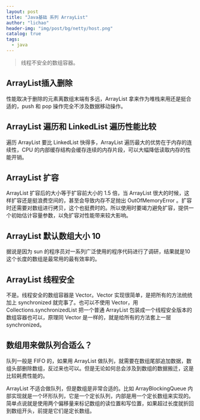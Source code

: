 ```yaml
---
layout: post
title: "Java基础 系列 ArrayList"
author: "lichao"
header-img: "img/post/bg/netty/host.png"
catalog: true
tags:
  - java
---
```


> 线程不安全的数组容器。

## ArrayList插入删除

性能取决于删除的元素离数组末端有多远，ArrayList 拿来作为堆栈来用还是挺合适的，push 和 pop 操作完全不涉及数据移动操作。

## ArrayList 遍历和 LinkedList 遍历性能比较

遍历 ArrayList 要比 LinkedList 快得多，ArrayList 遍历最大的优势在于内存的连续性，CPU 的内部缓存结构会缓存连续的内存片段，可以大幅降低读取内存的性能开销。

## ArrayList 扩容

ArrayList 扩容后的大小等于扩容前大小的 1.5 倍，当 ArrayList 很大的时候，这样扩容还是挺浪费空间的，甚至会导致内存不足抛出 OutOfMemoryError 。扩容时还需要对数组进行拷贝，这个也挺费时的。所以使用时要竭力避免扩容，提供一个初始估计容量参数，以免扩容对性能带来较大影响。

## ArrayList 默认数组大小 10

据说是因为 sun 的程序员对一系列广泛使用的程序代码进行了调研，结果就是10这个长度的数组是最常用的最有效率的。

## ArrayList 线程安全

不是。线程安全的数组容器是 Vector。Vector 实现很简单，是把所有的方法统统加上 synchronized 就完事了。也可以不使用 Vector，用 Collections.synchronizedList 把一个普通 ArrayList 包装成一个线程安全版本的数组容器也可以，原理同 Vector 是一样的，就是给所有的方法套上一层 synchronized。

## 数组用来做队列合适么？

队列一般是 FIFO 的，如果用 ArrayList 做队列，就需要在数组尾部追加数据，数组头部删除数组，反过来也可以。但是无论如何总会涉及到数组的数据搬迁，这是比较耗费性能的。

ArrayList 不适合做队列，但是数组是非常合适的。比如 ArrayBlockingQueue 内部实现就是一个环形队列，它是一个定长队列，内部是用一个定长数组来实现的。简单点说就是使用两个偏移量来标记数组的读位置和写位置，如果超过长度就折回到数组开头，前提是它们是定长数组。
